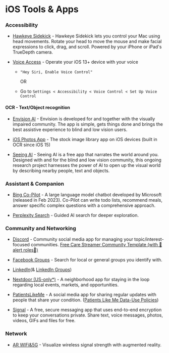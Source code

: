 # iOS Tools & Apps



### Accessibility

* [Hawkeye Sidekick](https://apps.apple.com/us/app/hawkeye-sidekick/id1492668756) - Hawkeye Sidekick lets you control your Mac using head movements. Rotate your head to move the mouse and make facial expressions to click, drag, and scroll. Powered by your iPhone or iPad's TrueDepth camera.

* [Voice Access](https://support.apple.com/en-us/111778) - Operate your iOS 13+ device with your voice 
  - ```"Hey Siri, Enable Voice Control"``` 

    OR 

  - Go to ```Settings < Accessibility < Voice Control < Set Up Voice Control```

#### OCR - Text/Object recognition

* [Envision AI](https://apps.apple.com/us/app/envision-ai/id1268632314) - Envision is developed for and together with the visually impaired community. The app is simple, gets things done and brings the best assistive experience to blind and low vision users.

* [iOS Photos App](https://support.apple.com/photos) - The stock image library app on iOS devices (built in OCR since iOS 15)

* [Seeing AI](https://apps.apple.com/us/app/seeing-ai/id999062298) - Seeing AI is a free app that narrates the world around you. Designed with and for the blind and low vision community, this ongoing research project harnesses the power of AI to open up the visual world by describing nearby people, text and objects.

### Assistant & Companion

* [Bing Co-Pilot](https://apps.apple.com/us/app/microsoft-copilot/id6472538445) - A large language model chatbot developed by Microsoft (released in Feb 2023). Co-Pilot can write todo lists, recommend meals, answer specific complex questions with a comprehensive approach.

* [Perplexity Search](https://apps.apple.com/us/app/perplexity-ask-anything/id1668000334) - Guided AI search for deeper exploration. 

### Community and Networking

* [Discord](https://apps.apple.com/us/app/discord-chat-talk-hangout/id985746746) - Community social media app for managing your topic/interest-focused communities. [Free Care Streamer Community Template (with 🔔alert roles🔔)](https://medium.com/@faulknerfellowship/care-stream-discord-template-community-roles-command-setup-bdefb118e263)

* [Facebook Groups](https://www.facebook.com/groups/) - Search for local or general groups you identify with.

* [LinkedIn](https://www.linkedin.com/signup)(& [LinkedIn Groups](https://www.linkedin.com/help/linkedin/answer/a544795/finding-and-joining-a-linkedin-group?lang=en))

* [Nextdoor (US-only*)](https://apps.apple.com/us/app/nextdoor-neighborhood-network/id640360962) - A neighborhood app for staying in the loop regarding local events, markets, and opportunities.

* [PatientsLikeMe](https://apps.apple.com/in/app/patientslikeme/id1237832232) - A social media app for sharing regular updates with people that share your condition. ([Patients Like Me Data-Use Policies](https://blog.patientslikeme.com/health-conditions/als/what-data-do-we-sell-a-continued-discussion-about-data-scraping/))

* [Signal](https://apps.apple.com/us/app/signal-private-messenger/id874139669) - A free, secure messaging app that uses end-to-end encryption to keep your conversations private. Share text, voice messages, photos, videos, GIFs and files for free.

### Network
* [AR WIFi&5G](https://apps.apple.com/us/app/ar-wifi-5g/id1556085228) - Visualize wireless signal strength with augmented reality.